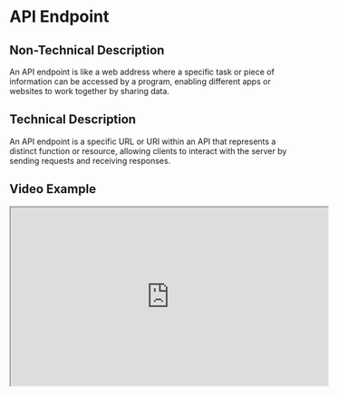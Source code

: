 # API Endpoint

## Non-Technical Description
An API endpoint is like a web address where a specific task or piece of information can be accessed by a program, enabling different apps or websites to work together by sharing data.

## Technical Description
An API endpoint is a specific URL or URI within an API that represents a distinct function or resource, allowing clients to interact with the server by sending requests and receiving responses.

## Video Example
<iframe width="560" height="315" src="https://www.youtube.com/embed/exampleVideo1" title="API Endpoint video" allow="accelerometer; autoplay; clipboard-write; encrypted-media; gyroscope; picture-in-picture" allowfullscreen></iframe>
